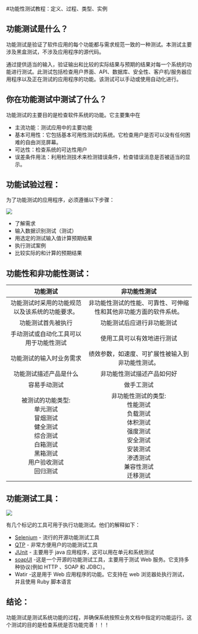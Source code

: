 #功能性测试教程：定义、过程、类型、实例

## 功能测试是什么？

功能测试是验证了软件应用的每个功能都与需求规范一致的一种测试。本测试主要涉及黑盒测试，不涉及应用程序的源代码。

通过提供适当的输入，验证输出和比较的实际结果与预期的结果对每一个系统的功能进行测试。此测试包括检查用户界面、API、数据库、安全性、客户机/服务器应用程序以及正在测试的应用程序的功能。该测试可以手动或使用自动化进行。

## 你在功能测试中测试了什么？

功能测试的主要目的是检查软件系统的功能。它主要集中在

- 主流功能：测试应用中的主要功能
- 基本可用性：它包括基本可用性测试的系统。它检查用户是否可以没有任何困难的自由浏览屏幕。
- 可达性：检查系统的可达性用户 
- 误差条件用法：利用检测技术来检测错误条件，检查错误消息是否被适当的显示。

## 功能试验过程：

为了功能测试的应用程序，必须遵循以下步骤：

![](./images/FunctionalTestingProcess.jpg)

- 了解需求
- 输入数据识别测试（测试）
- 用选定的测试输入值计算预期结果 
- 执行测试案例  
- 比较实际的和计算的预期结果

## 功能性和非功能性测试：
| 功能测试  |	非功能性测试|
| :-----: | :-----:| 
| 功能测试时采用的功能规范以及该系统的功能要求。| 非功能性测试的性能、可靠性、可伸缩性和其他非功能方面的软件系统。|
| 功能测试首先被执行  | 功能测试后应进行非功能测试 |
| 手动测试或自动化工具可以用于功能性测试 | 使用工具可以有效地进行测试 |
| 功能测试的输入时业务需求  |	绩效参数，如速度、可扩展性被输入到非功能性测试。 |
| 功能测试描述产品是什么 	| 非功能性测试描述产品如何好 |
| 容易手动测试 | 做手工测试 |
| 被测试的功能类型:  <br/>单元测试<br/>  冒烟测试<br/> 健全测试 <br/> 综合测试 <br/> 白箱测试 <br/> 黑箱测试<br/>  用户验收测试 <br/> 回归测试 | 非功能性测试的类型:<br/>  性能测试 <br/> 负载测试<br/>  体积测试 <br/> 强度测试 <br/>安全测试 <br/>安装测试<br/>渗透测试<br/>  兼容性测试  <br/>迁移测试 |

## 功能测试工具：

![](./images/Functional_Testing_Tools.jpg)

有几个标记的工具可用于执行功能测试。他们的解释如下：

- [Selenium](http://www.guru99.com/selenium-tutorial.html) - 流行的开源功能测试工具 
- [QTP](http://www.guru99.com/quick-test-professional-qtp-tutorial.html) - 非常方便用户的功能测试工具
- [JUnit](http://www.guru99.com/junit-tutorial.html) - 主要用于 java 应用程序，这可以用在单元和系统测试
- [soapUI](http://www.guru99.com/soapui-tutorial.html) -这是一个开源的功能测试工具，主要用于测试  Web 服务。它支持多种协议(例如 HTTP 、SOAP 和 JDBC）。
- Watir -这是用于 Web 应用程序的功能。它支持在 web 浏览器处执行测试，并且使用 Ruby 脚本语言

## 结论：

功能测试是测试系统功能的过程，并确保系统按照业务文档中指定的功能运行。这个测试的目的是检查系统是否功能完善！！！